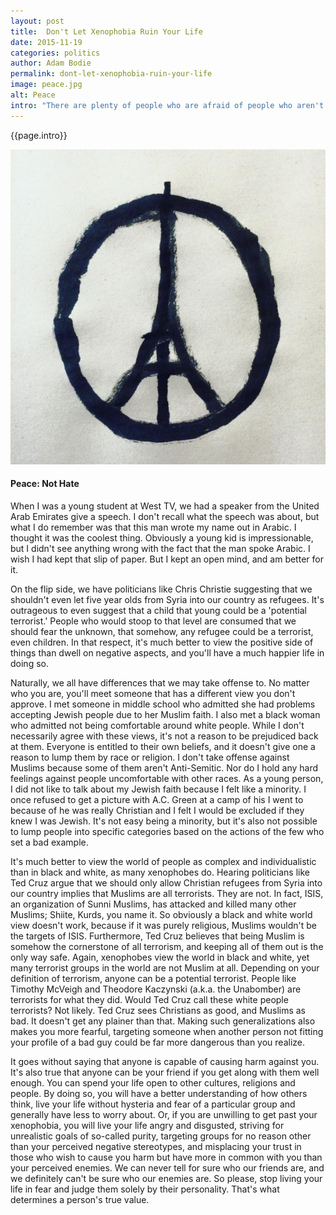 ```yaml
---
layout: post
title:  Don't Let Xenophobia Ruin Your Life
date: 2015-11-19 
categories: politics
author: Adam Bodie
permalink: dont-let-xenophobia-ruin-your-life
image: peace.jpg
alt: Peace
intro: "There are plenty of people who are afraid of people who aren't like them, and it makes me sick to read.  Diversity is one of the greatest things about the United States.  We have lots of ethnicities, religions, identities, etc.  I, for one, am proud to be an American that accepts all races, religions, etc.  We need to embrace others, not fear those who are not like us."
---
```

<div class="article">
<p>{{page.intro}}</p>

<div class="blog-pic">
	<img src="img/peace.jpg" data-toggle="tooltip" title="Peace: Not Hate" class="image block img-responsive">
	<h4>Peace: Not Hate</h4>
</div>

<p>When I was a young student at West TV, we had a speaker from the United Arab Emirates give a speech.  I don't recall what the speech was about, but what I do remember was that this man wrote my name out in Arabic.  I thought it was the coolest thing.  Obviously a young kid is impressionable, but I didn't see anything wrong with the fact that the man spoke Arabic.  I wish I had kept that slip of paper.  But I kept an open mind, and am better for it.</p>
<p>On the flip side, we have politicians like Chris Christie suggesting that we shouldn't even let five year olds from Syria into our country as refugees.  It's outrageous to even suggest that a child that young could be a 'potential terrorist.'  People who would stoop to that level are consumed that we should fear the unknown, that somehow, any refugee could be a terrorist, even children.  In that respect, it's much better to view the positive side of things than dwell on negative aspects, and you'll have a much happier life in doing so.</p>
<p>Naturally, we all have differences that we may take offense to.  No matter who you are, you'll meet someone that has a different view you don't approve.  I met someone in middle school who admitted she had problems accepting Jewish people due to her Muslim faith.  I also met a black woman who admitted not being comfortable around white people.  While I don't necessarily agree with these views, it's not a reason to be prejudiced back at them.  Everyone is entitled to their own beliefs, and it doesn't give one a reason to lump them by race or religion.  I don't take offense against Muslims because some of them aren't Anti-Semitic.  Nor do I hold any hard feelings against people uncomfortable with other races.   As a young person, I did not like to talk about my Jewish faith because I felt like a minority.  I once refused to get a picture with A.C. Green at a camp of his I went to because of he was really Christian and I felt I would be excluded if they knew I was Jewish.  It's not easy being a minority, but it's also not possible to lump people into specific categories based on the actions of the few who set a bad example.</p>
<p>It's much better to view the world of people as complex and individualistic than in black and white, as many xenophobes do.  Hearing politicians like Ted Cruz argue that we should only allow Christian refugees from Syria into our country implies that Muslims are all terrorists.  They are not.  In fact, ISIS, an organization of Sunni Muslims, has attacked and killed many other Muslims; Shiite, Kurds, you name it.  So obviously a black and white world view doesn't work, because if it was purely religious, Muslims wouldn't be the targets of ISIS.  Furthermore, Ted Cruz believes that being Muslim is somehow the cornerstone of all terrorism, and keeping all of them out is the only way safe.  Again, xenophobes view the world in black and white, yet many terrorist groups in the world are not Muslim at all.  Depending on your definition of terrorism, anyone can be a potential terrorist.  People like Timothy McVeigh and Theodore Kaczynski (a.k.a. the Unabomber) are terrorists for what they did.  Would Ted Cruz call these white people terrorists?  Not likely.  Ted Cruz sees Christians as good, and Muslims as bad.  It doesn't get any plainer than that.  Making such generalizations also makes you more fearful, targeting someone when another person not fitting your profile of a bad guy could be far more dangerous than you realize.</p>
<p>It goes without saying that anyone is capable of causing harm against you.  It's also true that anyone can be your friend if you get along with them well enough.  You can spend your life open to other cultures, religions and people.  By doing so, you will have a better understanding of how others think, live your life without hysteria and fear of a particular group and generally have less to worry about.  Or, if you are unwilling to get past your xenophobia, you will live your life angry and disgusted, striving for unrealistic goals of so-called purity, targeting groups for no reason other than your perceived negative stereotypes, and misplacing your trust in those who wish to cause you harm but have more in common with you than your perceived enemies.  We can never tell for sure who our friends are, and we definitely can't be sure who our enemies are.  So please, stop living your life in fear and judge them solely by their personality.  That's what determines a person's true value.</p></div>
